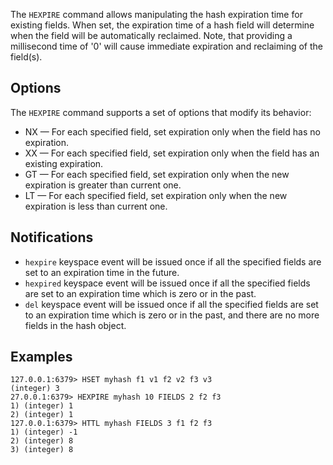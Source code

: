 The `HEXPIRE` command allows manipulating the hash expiration time for existing fields.
When set, the expiration time of a hash field will determine when the field will be automatically reclaimed.
Note, that providing a millisecond time of '0' will cause immediate expiration and reclaiming of the field(s).

## Options

The `HEXPIRE` command supports a set of options that modify its behavior:

* NX — For each specified field, set expiration only when the field has no expiration.
* XX — For each specified field, set expiration only when the field has an existing expiration.
* GT — For each specified field, set expiration only when the new expiration is greater than current one.
* LT — For each specified field, set expiration only when the new expiration is less than current one.

## Notifications

* `hexpire` keyspace event will be issued once if all the specified fields are set to an expiration time in the future.
* `hexpired` keyspace event will be issued once if all the specified fields are set to an expiration time which is zero or in the past.
* `del` keyspace event will be issued once if all the specified fields are set to an expiration time which is zero or in the past, 
        and there are no more fields in the hash object.

## Examples

```
127.0.0.1:6379> HSET myhash f1 v1 f2 v2 f3 v3
(integer) 3
27.0.0.1:6379> HEXPIRE myhash 10 FIELDS 2 f2 f3
1) (integer) 1
2) (integer) 1
127.0.0.1:6379> HTTL myhash FIELDS 3 f1 f2 f3
1) (integer) -1
2) (integer) 8
3) (integer) 8
```
